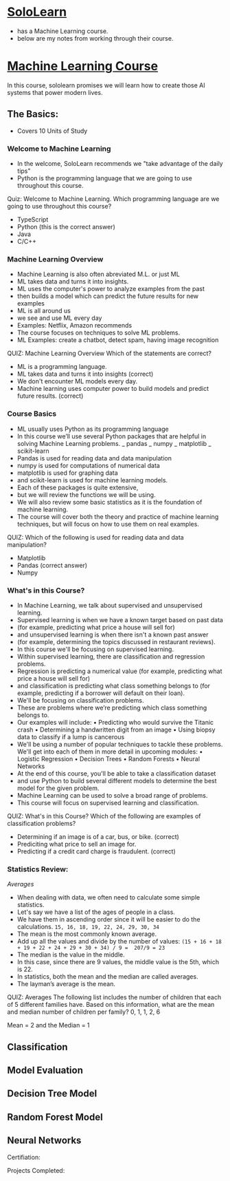 # [SoloLearn](https://www.sololearn.com) 
* has a Machine Learning course. 
* below are my notes from working through their course. 

# [Machine Learning Course](https://www.sololearn.com/learning/1094)
In this course, sololearn promises we will learn how to create those AI systems that power modern lives.

## The Basics: 
* Covers 10 Units of Study 

### Welcome to Machine Learning 
* In the welcome, SoloLearn recommends we "take advantage of the daily tips" 
* Python is the programming language that we are going to use throughout this course.

Quiz: Welcome to Machine Learning. 
Which programming language are we going to use throughout this course?
- TypeScript
- Python (this is the correct answer)
- Java
- C/C++

### Machine Learning Overview
* Machine Learning is also often abreviated  M.L. or just ML 
* ML takes data and turns it into insights. 
* ML uses the computer's power to analyze examples from the past
* then builds a model which can predict the future results for new examples
* ML is all around us
* we see and use ML every day 
* Examples: Netflix, Amazon recommends 
* The course focuses on techniques to solve ML problems. 
* ML Examples: create a chatbot, detect spam, having image recognition 

QUIZ: Machine Learning Overview
Which of the statements are correct?
- ML is a programming language.
- ML takes data and turns it into insights (correct)
- We don't encounter ML models every day.
- Machine learning uses computer power to build models and predict future results. (correct)


### Course Basics 
* ML usually uses Python as its programming language 
* In this course we’ll use several Python packages that are helpful in solving Machine Learning problems. 
_ pandas
_ numpy
_ matplotlib
_ scikit-learn
* Pandas is used for reading data and data manipulation
* numpy is used for computations of numerical data
* matplotlib is used for graphing data
* and scikit-learn is used for machine learning models. 
* Each of these packages is quite extensive, 
* but we will review the functions we will be using. 
* We will also review some basic statistics as it is the foundation of machine learning. 
* The course will cover both the theory and practice of machine learning techniques, but will focus on how to use them on real examples.

QUIZ: Which of the following is used for reading data and data manipulation?
- Matplotlib
- Pandas (correct answer) 
- Numpy 

### What's in this Course?
* In Machine Learning, we talk about supervised and unsupervised learning. 
* Supervised learning is when we have a known target based on past data 
* (for example, predicting what price a house will sell for) 
* and unsupervised learning is when there isn't a known past answer 
* (for example, determining the topics discussed in restaurant reviews).
* In this course we'll be focusing on supervised learning. 
* Within supervised learning, there are classification and regression problems. 
* Regression is predicting a numerical value (for example, predicting what price a house will sell for) 
* and classification is predicting what class something belongs to (for example, predicting if a borrower will default on their loan).
* We'll be focusing on classification problems. 
* These are problems where we’re predicting which class something belongs to. 
* Our examples will include:
• Predicting who would survive the Titanic crash
• Determining a handwritten digit from an image
• Using biopsy data to classify if a lump is cancerous
* We'll be using a number of popular techniques to tackle these problems. We'll get into each of them in more detail in upcoming modules:
• Logistic Regression
• Decision Trees
• Random Forests
• Neural Networks
* At the end of this course, you'll be able to take a classification dataset 
* and use Python to build several different models to determine the best model for the given problem.
* Machine Learning can be used to solve a broad range of problems. 
* This course will focus on supervised learning and classification.

QUIZ: What's in this Course?
Which of the following are examples of classification problems?
- Determining if an image is of a car, bus, or bike. (correct) 
- Prediciting what price to sell an image for.
- Predicting if a credit card charge is fraudulent. (correct) 

### Statistics Review:
_Averages_
* When dealing with data, we often need to calculate some simple statistics.
* Let's say we have a list of the ages of people in a class.
* We have them in ascending order since it will be easier to do the calculations.
``` 15, 16, 18, 19, 22, 24, 29, 30, 34 ```
* The mean is the most commonly known average.
* Add up all the values and divide by the number of values:
``` (15 + 16 + 18 + 19 + 22 + 24 + 29 + 30 + 34) / 9 =  207/9 = 23 ```
* The median is the value in the middle. 
* In this case, since there are 9 values, the middle value is the 5th, which is 22.
* In statistics, both the mean and the median are called averages. 
* The layman’s average is the mean.

QUIZ: Averages
The following list includes the number of children that each of 5 different families have. 
Based on this information, what are the mean and median number of children per family?
0, 1, 1, 2, 6

Mean = 2 and the Median = 1 

## Classification 
## Model Evaluation 
## Decision Tree Model 
## Random Forest Model 
## Neural Networks 

Certifiation: 

Projects Completed: 
